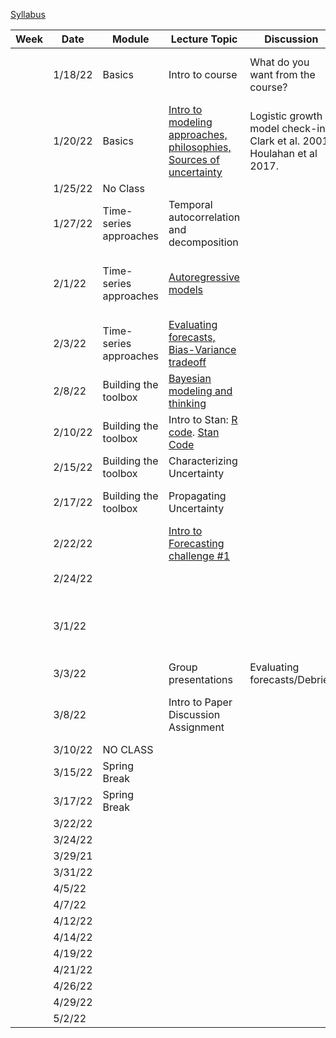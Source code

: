 [Syllabus](Syllabus.pdf)


|Week|Date   |Module                |Lecture Topic                                                     |Discussion                                                              |Lab                                                     |Reading                                                                                |
|----|-------|----------------------|------------------------------------------------------------------|------------------------------------------------------------------------|--------------------------------------------------------|---------------------------------------------------------------------------------------|
|    |1/18/22|Basics                |Intro to course                                                   |What do you want from the course?                                       |[Density-dependent population model](labs/intro2R.html) |                                                                                       |
|    |1/20/22|Basics                |[Intro to modeling approaches, philosophies, Sources of uncertainty](lectures/Lecture2.pdf)|Logistic growth model check-in, Clark et al. 2001, Houlahan et al 2017. |                                                        |[Clark et al. 2001](papers/Clark2001.pdf) , [Houlahan et al. 2017](papers/Houlahan2016.pdf)|
|    |1/25/22|No Class              |                                                                  |                                                                        |                                                        |                                                                                       |
|    |1/27/22|Time-series approaches|Temporal autocorrelation and decomposition                        |                                                                        |[Time-series decomposition](labs/ts_decomp_autocorr.html)                              |                                                                                       |
|    |2/1/22 |Time-series approaches|[Autoregressive models](lectures/ARmodels.pdf)                                             |                                                                        |[AR model forecasting](labs/ARmodel.html),  [My code](lectures/AR1model.R)                    |[Optional Reading: NEON working with time](https://www.neonscience.org/resources/learning-hub/tutorials/introduction-working-time-series-data-text-formats-r)                                                                 |
|    |2/3/22 |Time-series approaches|[Evaluating forecasts, Bias-Variance tradeoff](lectures/Lab2&3.pdf)                           |                                                                        |Evaluating time series forecasts [See end of lecture]                        |  Dietze Chapter 16                                                                                     |
|    |2/8/22 |Building the toolbox  |[Bayesian modeling and thinking](lectures/IntroToBayes.pdf)                                   |                                                                        |                                                        |         Dietze Chapter 5                                                                              |
|    |2/10/22|Building the toolbox  |Intro to Stan: [R code](lectures/StanSetup.R). [Stan Code](lectures/StanExample.stan)                                                   |                                                                        |[NDVI model](labs/IntroToStan.html)                           |    [Optional Reading: Stan intro]( https://ourcodingclub.github.io/tutorials/stan-intro/)                                                                                  |
|    |2/15/22|Building the toolbox  |Characterizing Uncertainty                                        |                                                                        |[Parameter Uncertainty](labs/IntroToStan_2.html)                         |                                                                                       |
|    |2/17/22|Building the toolbox  |Propagating Uncertainty                                           |                                                                        |[Process Variability](labs/IntroToStan_3.html)                               |       Dietze Chapter 6 and 11                                                                                |
|    |2/22/22|                      |[Intro to Forecasting challenge #1](labs/challenge1.html)                                 |                                                                        |Forecasting challenge #1                                |                                                                                       |
|    |2/24/22|                      |                                                                  |                                                                        |Forecasting challenge #1                                |                                                                                       |
|    |3/1/22 |                      |                                                                  |                                                 | Forecasting challenge #1     (Email forecast to Bob)                                                  |                                                                                       |
|    |3/3/22 |                      |       Group presentations                                                           |    Evaluating forecasts/Debrief                                                                       |                                                        |                                                                                       |
|    |3/8/22 |                      |             Intro to Paper Discussion Assignment                                                      |                                                                        |                    Talk with Bob about [project topic/data](labs/Project.html) before 3/9                                     |    [Model Selection](https://esajournals.onlinelibrary.wiley.com/doi/10.1002/ecy.3336)  [Model Ensembling](https://www.sciencedirect.com/science/article/pii/S016953470600303X?casa_token=E7l5YhfhaagAAAAA:_-WctoidjuF3bKB4Y5tSYui9mUetxllMJXeBfLUf3-qytccfE1sVNh9IbRv8lmH78PxVZqoxEBI)                                                                                  |
|    |3/10/22|NO CLASS              |                                |                                                                        |                          |                                                                                       |
|    |3/15/22|Spring Break          |                                                                  |                                                                        |                               |                                                                                       |
|    |3/17/22|Spring Break          |                                                                  |                                                 |                                                        |                                                                                       |
|    |3/22/22|                      |                                                                  |                                                                        |                                                        |                                                                                       |
|    |3/24/22|                      |                                                                  |                                                                        |                                                        |                                                                                       |
|    |3/29/21|                      |                                                                  |                                                                        |                                                        |                                                                                       |
|    |3/31/22|                      |                                                                  |                                                                        |                                                        |                                                                                       |
|    |4/5/22 |                      |                                                                  |                                                                        |                                                        |                                                                                       |
|    |4/7/22 |                      |                                                                  |                                                                        |                                                        |                                                                                       |
|    |4/12/22|                      |                                                                  |                                                                        |                                                        |                                                                                       |
|    |4/14/22|                      |                                                                  |                                                                        |                                                        |                                                                                       |
|    |4/19/22|                      |                                                                  |                                                                        |                                                        |                                                                                       |
|    |4/21/22|                      |                                                                  |                                                                        |                                                        |                                                                                       |
|    |4/26/22|                      |                                                                  |                                                                        |                                                        |                                                                                       |
|    |4/29/22|                      |                                                                  |                                                                        |                                                        |                                                                                       |
|    |5/2/22 |                      |                                                                  |                                                                        |                                                        |                                                                                       |
